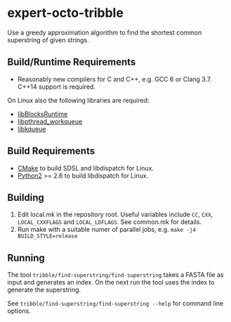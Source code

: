 # expert-octo-tribble

Use a greedy approximation algorithm to find the shortest common superstring of
given strings.

## Build/Runtime Requirements
- Reasonably new compilers for C and C++, e.g. GCC 6 or Clang 3.7. C++14 support
is required.

On Linux also the following libraries are required:
- [libBlocksRuntime](https://github.com/mheily/blocks-runtime)
- [libpthread_workqueue](https://github.com/mheily/libpwq)
- [libkqueue](https://github.com/mheily/libkqueue)

## Build Requirements
- [CMake](http://cmake.org) to build SDSL and libdispatch for Linux.
- [Python2](http://python.org) >= 2.6 to build libdispatch for Linux.


## Building

1. Edit local.mk in the repository root. Useful variables include `CC`, `CXX`,
`LOCAL_CXXFLAGS` and `LOCAL_LDFLAGS`. See common.mk for details.
2. Run make with a suitable numer of parallel jobs, e.g.
`make -j4 BUILD_STYLE=release`


## Running

The tool `tribble/find-superstring/find-superstring` takes a FASTA file as input
and generates an index. On the next run the tool uses the index to generate the
superstring.

See `tribble/find-superstring/find-superstring --help` for command line options.
